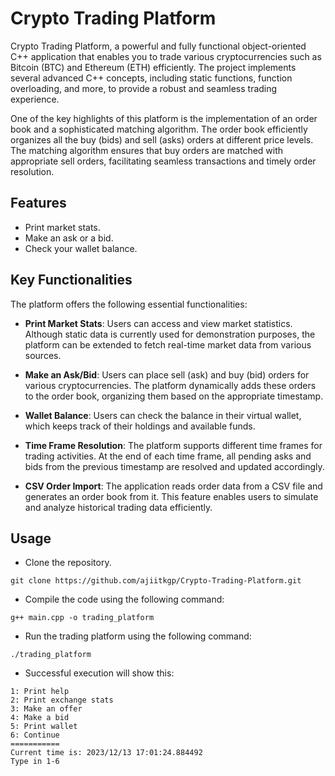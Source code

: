 # Crypto Trading Platform

Crypto Trading Platform, a powerful and fully functional object-oriented C++ application that enables you to trade various cryptocurrencies such as Bitcoin (BTC) and Ethereum (ETH) efficiently. The project implements several advanced C++ concepts, including static functions, function overloading, and more, to provide a robust and seamless trading experience.

One of the key highlights of this platform is the implementation of an order book and a sophisticated matching algorithm. The order book efficiently organizes all the buy (bids) and sell (asks) orders at different price levels. The matching algorithm ensures that buy orders are matched with appropriate sell orders, facilitating seamless transactions and timely order resolution.

## Features

* Print market stats.
* Make an ask or a bid.
* Check your wallet balance.

## Key Functionalities

The platform offers the following essential functionalities:

- **Print Market Stats**: Users can access and view market statistics. Although static data is currently used for demonstration purposes, the platform can be extended to fetch real-time market data from various sources.

- **Make an Ask/Bid**: Users can place sell (ask) and buy (bid) orders for various cryptocurrencies. The platform dynamically adds these orders to the order book, organizing them based on the appropriate timestamp.

- **Wallet Balance**: Users can check the balance in their virtual wallet, which keeps track of their holdings and available funds.

- **Time Frame Resolution**: The platform supports different time frames for trading activities. At the end of each time frame, all pending asks and bids from the previous timestamp are resolved and updated accordingly.

- **CSV Order Import**: The application reads order data from a CSV file and generates an order book from it. This feature enables users to simulate and analyze historical trading data efficiently.

## Usage

- Clone the repository.
```
git clone https://github.com/ajiitkgp/Crypto-Trading-Platform.git
```
-  Compile the code using the following command:
```
g++ main.cpp -o trading_platform
```
- Run the trading platform using the following command:
```
./trading_platform
```
- Successful execution will show this:
```
1: Print help
2: Print exchange stats
3: Make an offer
4: Make a bid
5: Print wallet
6: Continue
===========
Current time is: 2023/12/13 17:01:24.884492
Type in 1-6
```
